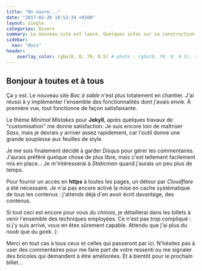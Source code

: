 ```yaml
---
title: "On ouvre..."
date: "2017-02-26 18:52:34 +0100"
layout: single
categories: Divers
summary: Le nouveau site est lancé. Quelques infos sur sa construction...
sidebar:
  nav: "docs"
header:
    overlay_color: rgba(0, 0, 70, 0.5) # photo : rgba(0, 70, 0, 0.5), twine : rgba(75, 75, 0, 0.5), jekyll : rgba(0, 20, 120, 0.5), divers : rgba(0, 0, 70, 0.5)
---
```


## Bonjour à toutes et à tous
Ça y est. Le nouveau site *Bac à sable* n'est plus totalement en chantier. J'ai réussi à y implémenter l'ensemble des fonctionnalités dont j'avais envie.
À première vue, tout fonctionne de façon satisfaisante.

Le thème *Minimal Mistakes* pour **Jekyll**, après quelques travaux de "customisation" me donne satisfaction. Je suis encore loin de maîtriser *Sass*, mais je devrais y arriver assez rapidement, car l'outil donne une grande souplesse aux feuilles de style.

Je me suis finalement décidé à garder *Disqus* pour gérer les commentaires. J'aurais préféré quelque chose de plus libre, mais c'est tellement facilement mis en place... Je m'intéresserai à *Staticman* quand j'aurais un peu plus de temps.

Pour fournir un accès en **https** à toutes les pages, un détour par *Cloudflare* a été nécessaire. Je n'ai pas encore activé la mise en cache systématique de tous les contenus : j'attends déjà d'en avoir écrit davantage, des contenus.

Si tout ceci est encore pour vous *du chinois*, je détaillerai dans les billets à venir l'ensemble des techniques employées. Ce n'est pas trop compliqué : si j'y suis arrivé, vous en êtes sûrement capable. Attendu que j'ai plus du *noob* que du *geek*. (:

Merci en tout cas à tous ceux et celles qui passeront par ici. N'hésitez pas à user des commentaires pour me faire part de votre ressenti ou me signaler des bricoles qui demandent à être améliorées. Et à bientôt pour le prochain billet...
